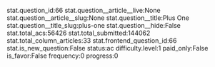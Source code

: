 stat.question_id:66
stat.question__article__live:None
stat.question__article__slug:None
stat.question__title:Plus One
stat.question__title_slug:plus-one
stat.question__hide:False
stat.total_acs:56426
stat.total_submitted:144062
stat.total_column_articles:33
stat.frontend_question_id:66
stat.is_new_question:False
status:ac
difficulty.level:1
paid_only:False
is_favor:False
frequency:0
progress:0
